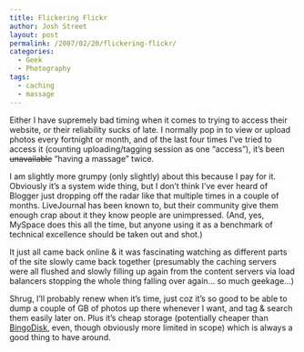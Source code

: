 ```yaml
---
title: Flickering Flickr
author: Josh Street
layout: post
permalink: /2007/02/20/flickering-flickr/
categories:
  - Geek
  - Photography
tags:
  - caching
  - massage
---
```

Either I have supremely bad timing when it comes to trying to access their website, or their reliability sucks of late. I normally pop in to view or upload photos every fortnight or month, and of the last four times I&#8217;ve tried to access it (counting uploading/tagging session as one &#8220;access&#8221;), it&#8217;s been <del>unavailable</del> &#8220;having a massage&#8221; twice.

I am slightly more grumpy (only slightly) about this because I pay for it. Obviously it&#8217;s a system wide thing, but I don&#8217;t think I&#8217;ve ever heard of Blogger just dropping off the radar like that multiple times in a couple of months. LiveJournal has been known to, but their community give them enough crap about it they know people are unimpressed. (And, yes, MySpace does this all the time, but anyone using it as a benchmark of technical excellence should be taken out and shot.)

It just all came back online & it was fascinating watching as different parts of the site slowly came back together (presumably the caching servers were all flushed and slowly filling up again from the content servers via load balancers stopping the whole thing falling over again&#8230; so much geekage&#8230;)

Shrug, I&#8217;ll probably renew when it&#8217;s time, just coz it&#8217;s so good to be able to dump a couple of GB of photos up there whenever I want, and tag & search them easily later on. Plus it&#8217;s cheap storage (potentially cheaper than [BingoDisk][1], even, though obviously more limited in scope) which is always a good thing to have around.

 [1]: http://www.bingodisk.com/